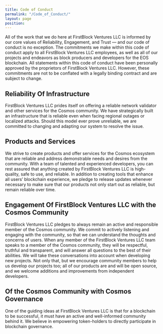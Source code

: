 ```yaml
---
title: Code of Conduct
permalink: "/Code_of_Conduct/"
layout: page
position: 
---
```


All of the work that we do here at FirstBlock Ventures LLC is informed by our core values of Reliability, Engagement, and Trust — and our code of conduct is no exception.  The commitments we make within this code of conduct apply to all FirstBlock Ventures LLC employees, as well as all of our projects and endeavors as block producers and developers for the EOS blockchain. All statements within this code of conduct have been personally approved by the proprietors of FirstBlock Ventures LLC.  However, these commitments are not to be conflated with a legally binding contract and are subject to change.
## Reliability Of Infrastructure
FirstBlock Ventures LLC prides itself on offering a reliable network validator and other services for the Cosmos community. We have strategically built an infrastructure that is reliable even when facing regional outages or localized attacks. Should this model ever prove unreliable, we are committed to changing and adapting our system to resolve the issue.
## Products and Services
We strive to create products and offer services for the Cosmos ecosystem that are reliable and address demonstrable needs and desires from the community. With a team of talented and experienced developers, you can rest assured that anything created by FirstBlock Ventures LLC is high-quality, safe to use, and reliable. In addition to creating tools that enhance all users’ blockchain experience, we pledge to release updates whenever necessary to make sure that our products not only start out as reliable, but remain reliable over time.

## Engagement Of FirstBlock Ventures LLC with the Cosmos Community
FirstBlock Ventures LLC pledges to always remain an active and responsible member of the Cosmos community. We commit to actively listening and engaging with the community, so that we can understand the thoughts and concerns of users. When any member of the FirstBlock Ventures LLC team speaks to a member of the Cosmos community, they will be respectful, truthful and transparent, and will answer all questions to the best of their abilities.
We will take these conversations into account when developing new projects. Not only that, but we encourage community members to help us develop our projects too; all of our products are and will be open source, and we welcome additions and improvements from independent developers.
## Of the Cosmos Community with Cosmos Governance
One of the guiding ideas at FirstBlock Ventures LLC is that for a blockchain to be successful, it must have an active and well-informed community behind it. We believe in empowering token-holders to directly participate in blockchain governance.
